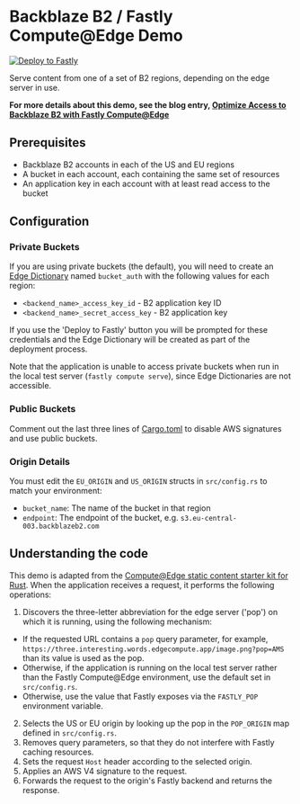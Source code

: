 # Backblaze B2 / Fastly Compute@Edge Demo

[![Deploy to Fastly](https://deploy.edgecompute.app/button)](https://deploy.edgecompute.app/deploy)

Serve content from one of a set of B2 regions, depending on the edge server in use.

**For more details about this demo, see the blog entry, [Optimize Access to Backblaze B2 with Fastly Compute@Edge](https://link.tbd)**

## Prerequisites

* Backblaze B2 accounts in each of the US and EU regions
* A bucket in each account, each containing the same set of resources
* An application key in each account with at least read access to the bucket

## Configuration

### Private Buckets

If you are using private buckets (the default), you will need to create an [Edge Dictionary](https://docs.fastly.com/en/guides/about-edge-dictionaries) named `bucket_auth` with the following values for each region:

* `<backend_name>_access_key_id` - B2 application key ID
* `<backend_name>_secret_access_key` - B2 application key

If you use the 'Deploy to Fastly' button you will be prompted for these credentials and the Edge Dictionary will be created as part of the deployment process.

Note that the application is unable to access private buckets when run in the local test server (`fastly compute serve`), since Edge Dictionaries are not accessible.

### Public Buckets

Comment out the last three lines of [Cargo.toml](Cargo.toml) to disable AWS signatures and use public buckets.

### Origin Details

You must edit the `EU_ORIGIN` and `US_ORIGIN` structs in `src/config.rs` to match your environment:

* `bucket_name`: The name of the bucket in that region
* `endpoint`: The endpoint of the bucket, e.g. `s3.eu-central-003.backblazeb2.com`

## Understanding the code

This demo is adapted from the [Compute@Edge static content starter kit for Rust](https://github.com/fastly/compute-starter-kit-rust-static-content). When the application receives a request, it performs the following operations:

1. Discovers the three-letter abbreviation for the edge server ('pop') on which it is running, using the following mechanism:
  * If the requested URL contains a `pop` query parameter, for example, `https://three.interesting.words.edgecompute.app/image.png?pop=AMS` than its value is used as the pop.
  * Otherwise, if the application is running on the local test server rather than the Fastly Compute@Edge environment, use the default set in `src/config.rs`.
  * Otherwise, use the value that Fastly exposes via the `FASTLY_POP` environment variable.
2. Selects the US or EU origin by looking up the pop in the `POP_ORIGIN` map defined in `src/config.rs`.
3. Removes query parameters, so that they do not interfere with Fastly caching resources.
4. Sets the request `Host` header according to the selected origin.
5. Applies an AWS V4 signature to the request.
6. Forwards the request to the origin's Fastly backend and returns the response.